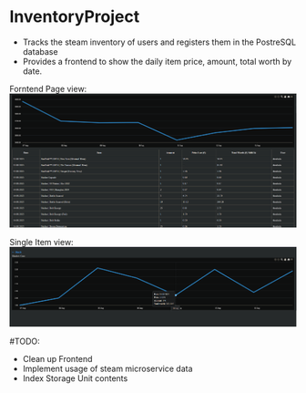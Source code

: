 # InventoryProject
- Tracks the steam inventory of users and registers them in the PostreSQL database
- Provides a frontend to show the daily item price, amount, total worth by date.

  

Forntend Page view:
![alt text](Frontend-Pageview.png)

Single Item view:
![alt text](Frontend-Itemview-1.png)

#TODO: 
- Clean up Frontend
- Implement usage of steam microservice data 
- Index Storage Unit contents
 